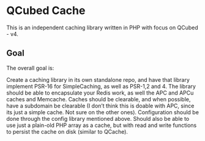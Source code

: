 # QCubed Cache
This is an independent caching library written in PHP with focus on QCubed - v4. 

## Goal

The overall goal is: 

Create a caching library in its own standalone repo, and have that library implement PSR-16 for SimpleCaching, as well as PSR-1,2 and 4. The library should be able to encapsulate your Redis work, as well the APC and APCu caches and Memcache. Caches should be clearable, and when possible, have a subdomain be clearable (I don’t think this is doable with APC, since its just a simple cache. Not sure on the other ones). Configuration should be done through the config library mentioned above. Should also be able to use just a plain-old PHP array as a cache, but with read and write functions to persist the cache on disk (similar to QCache).
